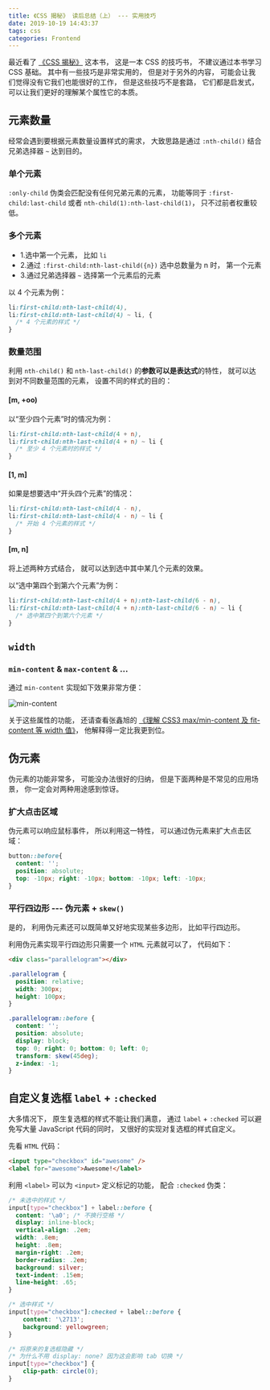 ```yaml
---
title: 《CSS 揭秘》 读后总结（上） --- 实用技巧
date: 2019-10-19 14:43:37
tags: css
categories: Frontend
---
```


最近看了 [《CSS 揭秘》](https://book.douban.com/subject/26745943/) 这本书， 这是一本 CSS 的技巧书， 不建议通过本书学习 CSS 基础。 其中有一些技巧是非常实用的， 但是对于另外的内容， 可能会让我们觉得没有它我们也能很好的工作， 但是这些技巧不是套路， 它们都是启发式， 可以让我们更好的理解某个属性它的本质。

## 元素数量

经常会遇到要根据元素数量设置样式的需求， 大致思路是通过 `:nth-child()` 结合兄弟选择器 `~` 达到目的。

### 单个元素

`:only-child` 伪类会匹配没有任何兄弟元素的元素， 功能等同于 `:first-child:last-child` 或者 `nth-child(1):nth-last-child(1)`， 只不过前者权重较低。

### 多个元素

- 1.选中第一个元素， 比如 `li`
- 2.通过 `:first-child:nth-last-child({n})` 选中总数量为 n 时， 第一个元素
- 3.通过兄弟选择器 `~` 选择第一个元素后的元素

以 4 个元素为例：

```css
li:first-child:nth-last-child(4),
li:first-child:nth-last-child(4) ~ li, {
  /* 4 个元素的样式 */
}
```

### 数量范围

利用 `nth-child()` 和 `nth-last-child()` 的**参数可以是表达式**的特性， 就可以达到对不同数量范围的元素， 设置不同的样式的目的：

#### [m, +oo)

以“至少四个元素”时的情况为例：

```css
li:first-child:nth-last-child(4 + n),
li:first-child:nth-last-child(4 + n) ~ li {
  /* 至少 4 个元素时的样式 */
}
```

#### [1, m]

如果是想要选中“开头四个元素”的情况：

```css
li:first-child:nth-last-child(4 - n),
li:first-child:nth-last-child(4 - n) ~ li {
  /* 开始 4 个元素的样式 */
}
```

#### [m, n]

将上述两种方式结合， 就可以达到选中其中某几个元素的效果。

以“选中第四个到第六个元素”为例：

```css
li:first-child:nth-last-child(4 + n):nth-last-child(6 - n),
li:first-child:nth-last-child(4 + n):nth-last-child(6 - n) ~ li {
  /* 选中第四个到第六个元素 */
}
```

## `width`

### `min-content` & `max-content` & ...

通过 `min-content` 实现如下效果非常方便：

![min-content](screenshot_330.png)

关于这些属性的功能， 还请查看张鑫旭的 [《理解 CSS3 max/min-content 及 fit-content 等 width 值》](https://www.zhangxinxu.com/wordpress/2016/05/css3-width-max-contnet-min-content-fit-content/)， 他解释得一定比我更到位。

## 伪元素

伪元素的功能非常多， 可能没办法很好的归纳， 但是下面两种是不常见的应用场景， 你一定会对两种用途感到惊讶。

### 扩大点击区域

伪元素可以响应鼠标事件， 所以利用这一特性， 可以通过伪元素来扩大点击区域：

```css
button::before{
  content: '';
  position: absolute;
  top: -10px; right: -10px; bottom: -10px; left: -10px;
}
```

### 平行四边形 --- 伪元素 + `skew()`

是的， 利用伪元素还可以既简单又好地实现某些多边形， 比如平行四边形。

利用伪元素实现平行四边形只需要一个 `HTML` 元素就可以了， 代码如下：

```html
<div class="parallelogram"></div>
```

```css
.parallelogram {
  position: relative;
  width: 300px;
  height: 100px;
}

.parallelogram::before {
  content: '';
  position: absolute;
  display: block;
  top: 0; right: 0; bottom: 0; left: 0;
  transform: skew(45deg);
  z-index: -1;
}
```

## 自定义复选框 `label` + `:checked`

大多情况下， 原生复选框的样式不能让我们满意， 通过 `label` + `:checked` 可以避免写大量 JavaScript 代码的同时， 又很好的实现对复选框的样式自定义。

先看 `HTML` 代码：

```html
<input type="checkbox" id="awesome" />
<label for="awesome">Awesome!</label>
```

利用 `<label>` 可以为 `<input>` 定义标记的功能， 配合 `:checked` 伪类：

```css
/* 未选中的样式 */
input[type="checkbox"] + label::before {
  content: '\a0'; /* 不换行空格 */
  display: inline-block;
  vertical-align: .2em;
  width: .8em;
  height: .8em;
  margin-right: .2em;
  border-radius: .2em;
  background: silver;
  text-indent: .15em;
  line-height: .65;
}

/* 选中样式 */
input[type="checkbox"]:checked + label::before {
    content: '\2713';
    background: yellowgreen;
}

/* 将原来的复选框隐藏 */
/* 为什么不用 display: none? 因为这会影响 tab 切换 */
input[type="checkbox"] {
    clip-path: circle(0);
}
```
